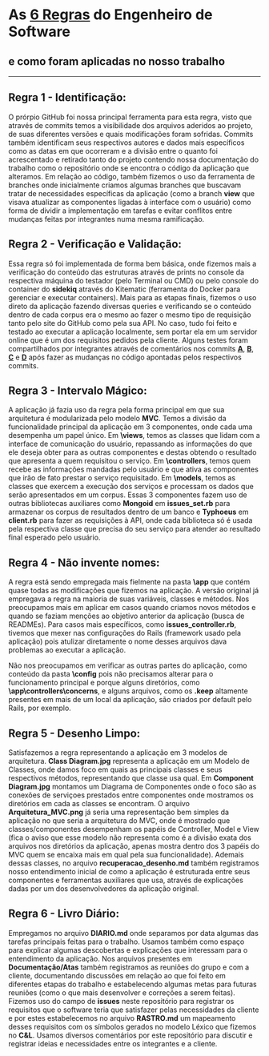 # As [6 Regras](https://pes2006.wordpress.com/2006/03/15/disciplina/) do Engenheiro de Software
## e como foram aplicadas no nosso trabalho
--------------------------------------------
## Regra 1 - Identificação:
O prórpio GitHub foi nossa principal ferramenta para esta regra, visto que através de commits temos a visibilidade dos arquivos aderidos ao projeto, de suas diferentes versões e quais modificações foram sofridas. Commits também identificam seus respectivos autores e dados mais específicos como as datas em que ocorreram e a divisão entre o quanto foi acrescentado e retirado tanto do projeto contendo nossa documentação do trabalho como o repositório onde se encontra o código da aplicação que alteramos. Em relação ao código, também fizemos o uso da ferramenta de branches onde inicialmente criamos algumas branches que buscavam tratar de necessidades específicas da aplicação (como a branch **view** que visava atualizar as componentes ligadas à interface com o usuário) como forma de dividir a implementação em tarefas e evitar conflitos entre mudanças feitas por integrantes numa mesma ramificação.

## Regra 2 - Verificação e Validação:
Essa regra só foi implementada de forma bem básica, onde fizemos mais a verificação do conteúdo das estruturas através de prints no console da respectiva máquina do testador (pelo Terminal ou CMD) ou pelo console do container do **sidekiq** através do Kitematic (ferramenta do Docker para gerenciar e executar containers). Mais para as etapas finais, fizemos o uso direto da aplicação fazendo diversas queries e verificando se o conteúdo dentro de cada corpus era o mesmo ao fazer o mesmo tipo de requisição tanto pelo site do GitHub como pela sua API. No caso, tudo foi feito e testado ao executar a aplicação localmente, sem portar ela em um servidor online que é um dos requisitos pedidos pela cliente. Alguns testes foram compartilhados por integrantes através de comentários nos commits **[A](https://github.com/ninofabrizio/corpus-retrieval/commit/1faf7c30e9cbd23f036cbf06649f4bbbd6236a32#commitcomment-22839172)**, **[B](https://github.com/ninofabrizio/corpus-retrieval/commit/3abefee5c5e08303ce3ce99ba40991f9f6ace482#commitcomment-22857912)**, **[C](https://github.com/ninofabrizio/corpus-retrieval/commit/c73e830ad0c1f73e6983352c6f8c2350157be968#commitcomment-22930148)** e **[D](https://github.com/ninofabrizio/corpus-retrieval/commit/6ea27a2e9d3b27686ec88ead3316c7a1e1fbc532#commitcomment-22931135)** após fazer as mudanças no código apontadas pelos respectivos commits.

## Regra 3 - Intervalo Mágico:
A aplicação já fazia uso da regra pela forma principal em que sua arquitetura é modularizada pelo modelo **MVC**. Temos a divisão da funcionalidade principal da aplicação em 3 componentes, onde cada uma desempenha um papel único. Em **\views**, temos as classes que lidam com a interface de comunicação do usuário, repassando as informações do que ele deseja obter para as outras componentes e destas obtendo o resultado que apresenta a quem requisitou o serviço. Em **\controllers**, temos quem recebe as informações mandadas pelo usuário e que ativa as componentes que irão de fato prestar o serviço requisitado. Em **\models**, temos as classes que exercem a execução dos serviços e processam os dados que serão apresentados em um corpus. Essas 3 componentes fazem uso de outras bibliotecas auxiliares como **Mongoid** em **issues_set.rb** para armazenar os corpus de resultados dentro de um banco e **Typhoeus** em **client.rb** para fazer as requisições à API, onde cada biblioteca só é usada pela respectiva classe que precisa do seu serviço para atender ao resultado final esperado pelo usuário.

## Regra 4 - Não invente nomes:
A regra está sendo empregada mais fielmente na pasta **\app** que contém quase todas as modificações que fizemos na aplicação. A versão original já empregava a regra na maioria de suas variáveis, classes e métodos. Nos preocupamos mais em aplicar em casos quando criamos novos métodos e quando se faziam menções ao objetivo anterior da aplicação (busca de READMEs). Para casos mais específicos, como **issues_controller.rb**, tivemos que mexer nas configurações do Rails (framework usado pela aplicação) pois atulizar diretamente o nome desses arquivos dava problemas ao executar a aplicação.

Não nos preocupamos em verificar as outras partes do aplicação, como conteúdo da pasta **\config** pois não precisamos alterar para o funcionamento principal e porque alguns diretórios, como **\app\controllers\concerns**, e alguns arquivos, como os **.keep** altamente presentes em mais de um local da aplicação, são criados por default pelo Rails, por exemplo.

## Regra 5 - Desenho Limpo:
Satisfazemos a regra representando a aplicação em 3 modelos de arquitetura. **Class Diagram.jpg** representa a aplicação em um Modelo de Classes, onde damos foco em quais as principais classes e seus respectivos métodos, representando que classe usa qual. Em **Component Diagram.jpg** montamos um Diagrama de Componentes onde o foco são as conexões de serviçoes prestados entre componentes onde mostramos os diretórios em cada as classes se encontram. O arquivo **Arquitetura_MVC.png** já seria uma representação bem simples da aplicação no que seria a arquitetura do MVC, onde é mostrado que classes/componentes desempenham os papéis de Controller, Model e View (fica o aviso que esse modelo não representa como é a divisão exata dos arquivos nos diretórios da aplicação, apenas mostra dentro dos 3 papéis do MVC quem se encaixa mais em qual pela sua funcionalidade). Ademais dessas classes, no arquivo **recuperacao_desenho.md** também registramos nosso entendimento inicial de como a aplicação é estruturada entre seus componentes e ferramentas auxiliares que usa, através de explicações dadas por um dos desenvolvedores da aplicação original.

## Regra 6 - Livro Diário:
Empregamos no arquivo **DIARIO.md** onde separamos por data algumas das tarefas principais feitas para o trabalho. Usamos também como espaço para explicar algumas descobertas e explicações que interessam para o entendimento da aplicação. Nos arquivos presentes em **Documentação/Atas** também registramos as reuniões do grupo e com a cliente, documentando discussões em relação ao que foi feito em diferentes etapas do trabalho e estabelecendo algumas metas para futuras reuniões (como o que mais desenvolver e correções a serem feitas). Fizemos uso do campo de **issues** neste repositório para registrar os requisitos que o software teria que satisfazer pelas necessidades da cliente e por estes estabelecemos no arquivo **RASTRO.md** um mapeamento desses requisitos com os símbolos gerados no modelo Léxico que fizemos no **C&L**. Usamos diversos comentários por este repositório para discutir e registrar ideias e necessidades entre os integrantes e a cliente.
